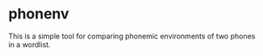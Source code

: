 phonenv
=======

This is a simple tool for comparing phonemic environments of two phones in a 
wordlist.

